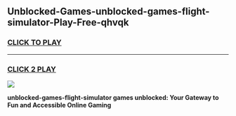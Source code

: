 
## Unblocked-Games-unblocked-games-flight-simulator-Play-Free-qhvqk
<h3>
<a href="https://premium76.site?title=unblocked-games-flight-simulator&ref=10A">CLICK TO PLAY</a></h3>
<hr>

<h3>
<a href="https://premium76.site?title=unblocked-games-flight-simulator&ref=10A">CLICK 2 PLAY</a>
  
</h3>

<a href="https://premium76.site?title=unblocked-games-flight-simulator&ref=10A"><img src="https://clearcache.store/games.png"></a>


**unblocked-games-flight-simulator games unblocked: Your Gateway to Fun and Accessible Online Gaming**
